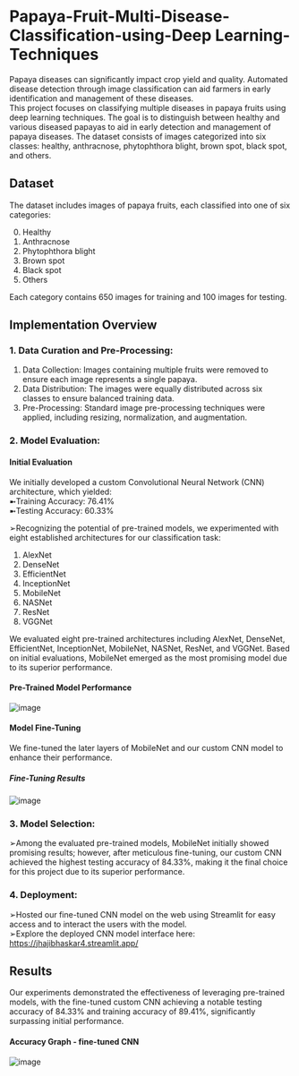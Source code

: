 # Papaya-Fruit-Multi-Disease-Classification-using-Deep Learning-Techniques
Papaya diseases can significantly impact crop yield and quality. Automated disease detection through image classification can aid farmers in early identification and management of these diseases.<br>
This project focuses on classifying multiple diseases in papaya fruits using deep learning techniques. The goal is to distinguish between healthy and various diseased papayas to aid in early detection and management of papaya diseases. The dataset consists of images categorized into six classes: healthy, anthracnose, phytophthora blight, brown spot, black spot, and others.

## Dataset
The dataset includes images of papaya fruits, each classified into one of six categories:<br>

0. Healthy<br>
1. Anthracnose<br>
2. Phytophthora blight<br>
3. Brown spot<br>
4. Black spot<br>
5. Others<br>

Each category contains 650 images for training and 100 images for testing.

## Implementation Overview
### 1. Data Curation and Pre-Processing:
1. Data Collection: Images containing multiple fruits were removed to ensure each image represents a single papaya.
2. Data Distribution: The images were equally distributed across six classes to ensure balanced training data.
3. Pre-Processing: Standard image pre-processing techniques were applied, including resizing, normalization, and augmentation.
### 2. Model Evaluation:
#### Initial Evaluation
We initially developed a custom Convolutional Neural Network (CNN) architecture, which yielded:<br>
➼Training Accuracy: 76.41%<br>
➼Testing Accuracy: 60.33%

➢Recognizing the potential of pre-trained models, we experimented with eight established architectures for our classification task:
1. AlexNet<br>
2. DenseNet<br>
3. EfficientNet<br>
4. InceptionNet<br>
5. MobileNet<br>
6. NASNet<br>
7. ResNet<br>
8. VGGNet<br>

We evaluated eight pre-trained architectures including AlexNet, DenseNet, EfficientNet, InceptionNet, MobileNet, NASNet, ResNet, and VGGNet.
Based on initial evaluations, MobileNet emerged as the most promising model due to its superior performance.
#### Pre-Trained Model Performance
![image](https://github.com/Jhajibhaskar/Papaya-Fruit-Multiple-Disease-Classification-using-DL-Techniques/assets/84240276/c3a2b529-4691-4bb7-92c9-fc8a20c544f0)
#### Model Fine-Tuning

We fine-tuned the later layers of MobileNet and our custom CNN model to enhance their performance.

##### Fine-Tuning Results
![image](https://github.com/Jhajibhaskar/Papaya-Fruit-Multiple-Disease-Classification-using-DL-Techniques/assets/84240276/f1ddb499-cce5-48ac-ba5f-d4845ad6bbd8)

### 3. Model Selection:
➢Among the evaluated pre-trained models, MobileNet initially showed promising results; however, after meticulous fine-tuning, our custom CNN achieved the highest testing accuracy of 84.33%, making it the final choice for this project due to its superior performance.
### 4. Deployment:
➢Hosted our fine-tuned CNN model on the web using Streamlit for easy access and to interact the users with the model.<br>
➢Explore the deployed CNN model interface here: https://jhajibhaskar4.streamlit.app/
## Results
Our experiments demonstrated the effectiveness of leveraging pre-trained models, with the fine-tuned custom CNN achieving a notable testing accuracy of 84.33% and training accuracy of 89.41%, significantly surpassing initial performance.
#### Accuracy Graph - fine-tuned CNN
![image](https://github.com/Jhajibhaskar/Papaya-Fruit-Multiple-Disease-Classification-using-DL-Techniques/assets/84240276/1a4027c6-2168-4ae7-9f49-1b65d491ea0b)








